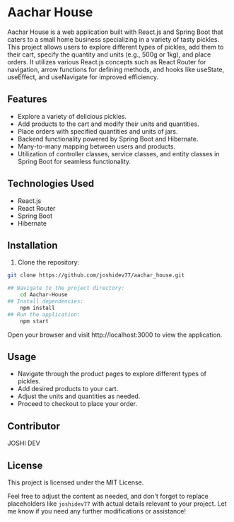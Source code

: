 # Aachar House

Aachar House is a web application built with React.js and Spring Boot that caters to a small home business specializing in a variety of tasty pickles. This project allows users to explore different types of pickles, add them to their cart, specify the quantity and units (e.g., 500g or 1kg), and place orders. It utilizes various React.js concepts such as React Router for navigation, arrow functions for defining methods, and hooks like useState, useEffect, and useNavigate for improved efficiency.

## Features

- Explore a variety of delicious pickles.
- Add products to the cart and modify their units and quantities.
- Place orders with specified quantities and units of jars.
- Backend functionality powered by Spring Boot and Hibernate.
- Many-to-many mapping between users and products.
- Utilization of controller classes, service classes, and entity classes in Spring Boot for seamless functionality.

## Technologies Used

- React.js
- React Router
- Spring Boot
- Hibernate

## Installation

1. Clone the repository:

```bash
git clone https://github.com/joshidev77/aachar_house.git

## Navigate to the project directory:
    cd Aachar-House
## Install dependencies:
    npm install
## Run the application:
    npm start
```
Open your browser and visit http://localhost:3000 to view the application.


## Usage

- Navigate through the product pages to explore different types of pickles.
- Add desired products to your cart.
- Adjust the units and quantities as needed.
- Proceed to checkout to place your order.


## Contributor
  JOSHI DEV


  
## License
This project is licensed under the MIT License.

Feel free to adjust the content as needed, and don't forget to replace placeholders like `joshidev77` with actual details relevant to your project. Let me know if you need any further modifications or assistance!
